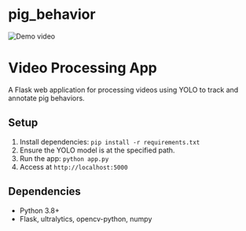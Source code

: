 # pig_behavior

![Demo video](https://github.com/TranVoAnhTuan/pig_behavior/blob/main/demo-ezgif.com-video-to-gif-converter.gif)

# Video Processing App
A Flask web application for processing videos using YOLO to track and annotate pig behaviors.

## Setup
1. Install dependencies: `pip install -r requirements.txt`
2. Ensure the YOLO model is at the specified path.
3. Run the app: `python app.py`
4. Access at `http://localhost:5000`

## Dependencies
- Python 3.8+
- Flask, ultralytics, opencv-python, numpy
